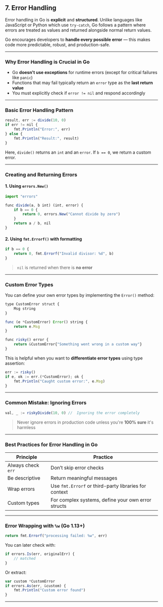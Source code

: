 ## 7. Error Handling

Error handling in Go is **explicit** and **structured**. Unlike languages like JavaScript or Python which use `try-catch`, Go follows a pattern where errors are treated as values and returned alongside normal return values.

Go encourages developers to **handle every possible error** — this makes code more predictable, robust, and production-safe.

---

###  Why Error Handling is Crucial in Go

* Go **doesn't use exceptions** for runtime errors (except for critical failures like `panic`)
* Functions that may fail typically return an `error` type as the **last return value**
* You must explicitly check if `error != nil` and respond accordingly

---

### Basic Error Handling Pattern

```js
result, err := divide(10, 0)
if err != nil {
    fmt.Println("Error:", err)
} else {
    fmt.Println("Result:", result)
}
```

Here, `divide()` returns an `int` and an `error`. If `b == 0`, we return a custom error.

---

###  Creating and Returning Errors

#### 1. **Using `errors.New()`**

```js
import "errors"

func divide(a, b int) (int, error) {
    if b == 0 {
        return 0, errors.New("Cannot divide by zero")
    }
    return a / b, nil
}
```

#### 2. **Using `fmt.Errorf()` with formatting**

```js
if b == 0 {
    return 0, fmt.Errorf("Invalid divisor: %d", b)
}
```

>  `nil` is returned when there is **no error**

---

###  Custom Error Types

You can define your own error types by implementing the `Error()` method:

```js
type CustomError struct {
    Msg string
}

func (e *CustomError) Error() string {
    return e.Msg
}

func risky() error {
    return &CustomError{"Something went wrong in a custom way"}
}
```

This is helpful when you want to **differentiate error types** using type assertion:

```js
err := risky()
if e, ok := err.(*CustomError); ok {
    fmt.Println("Caught custom error:", e.Msg)
}
```

---

###  Common Mistake: Ignoring Errors

```js
val, _ := riskyDivide(10, 0) //  Ignoring the error completely
```

>  Never ignore errors in production code unless you're **100% sure** it's harmless

---

###  Best Practices for Error Handling in Go

| Principle          | Practice                                              |
| ------------------ | ----------------------------------------------------- |
| Always check `err` | Don’t skip error checks                               |
| Be descriptive     | Return meaningful messages                            |
| Wrap errors        | Use `fmt.Errorf` or third-party libraries for context |
| Custom types       | For complex systems, define your own error structs    |

---

###   Error Wrapping with `%w` (Go 1.13+)

```js
return fmt.Errorf("processing failed: %w", err)
```

You can later check with:

```js
if errors.Is(err, originalErr) {
    // matched
}
```

Or extract:

```js
var custom *CustomError
if errors.As(err, &custom) {
    fmt.Println("Custom error found")
}
```
---
